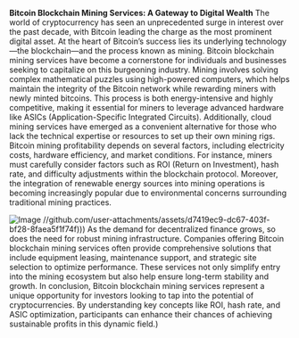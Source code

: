 **Bitcoin Blockchain Mining Services: A Gateway to Digital Wealth**
The world of cryptocurrency has seen an unprecedented surge in interest over the past decade, with Bitcoin leading the charge as the most prominent digital asset. At the heart of Bitcoin’s success lies its underlying technology—the blockchain—and the process known as mining. Bitcoin blockchain mining services have become a cornerstone for individuals and businesses seeking to capitalize on this burgeoning industry. 
Mining involves solving complex mathematical puzzles using high-powered computers, which helps maintain the integrity of the Bitcoin network while rewarding miners with newly minted bitcoins. This process is both energy-intensive and highly competitive, making it essential for miners to leverage advanced hardware like ASICs (Application-Specific Integrated Circuits). Additionally, cloud mining services have emerged as a convenient alternative for those who lack the technical expertise or resources to set up their own mining rigs.
Bitcoin mining profitability depends on several factors, including electricity costs, hardware efficiency, and market conditions. For instance, miners must carefully consider factors such as ROI (Return on Investment), hash rate, and difficulty adjustments within the blockchain protocol. Moreover, the integration of renewable energy sources into mining operations is becoming increasingly popular due to environmental concerns surrounding traditional mining practices.

![Image](https://github.com/user-attachments/assets/d7419ec9-dc67-403f-bf28-8faea5f1f74f)
 //github.com/user-attachments/assets/d7419ec9-dc67-403f-bf28-8faea5f1f74f)))
As the demand for decentralized finance grows, so does the need for robust mining infrastructure. Companies offering Bitcoin blockchain mining services often provide comprehensive solutions that include equipment leasing, maintenance support, and strategic site selection to optimize performance. These services not only simplify entry into the mining ecosystem but also help ensure long-term stability and growth.
In conclusion, Bitcoin blockchain mining services represent a unique opportunity for investors looking to tap into the potential of cryptocurrencies. By understanding key concepts like ROI, hash rate, and ASIC optimization, participants can enhance their chances of achieving sustainable profits in this dynamic field.)
